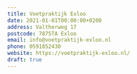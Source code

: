 ```yaml
---
title: Voetpraktijk Exloo
date: 2021-01-01T00:00:00+0200
address: Valtherweg 17
postcode: 7875TA Exloo
email: info@voetpraktijk-exloo.nl
phone: 0591852430
website: https://voetpraktijk-exloo.nl/
draft: true
---
```


